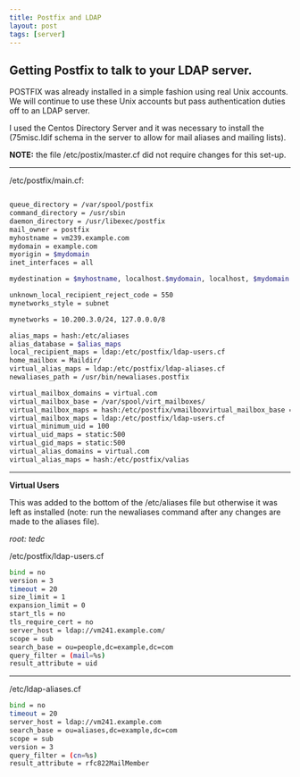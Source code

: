 ```yaml
---
title: Postfix and LDAP
layout: post
tags: [server]
---
```

## Getting Postfix to talk to your LDAP server.


POSTFIX was already installed in a simple fashion using real Unix accounts. We will continue to use these Unix accounts but pass authentication duties off to an LDAP server.


I used the Centos Directory Server and it was necessary to install the (75misc.ldif schema in the server to allow for mail aliases and mailing lists).


**NOTE:** the file /etc/postix/master.cf did not require changes for this set-up.


___
/etc/postfix/main.cf:

~~~bash

queue_directory = /var/spool/postfix
command_directory = /usr/sbin
daemon_directory = /usr/libexec/postfix
mail_owner = postfix
myhostname = vm239.example.com
mydomain = example.com
myorigin = $mydomain
inet_interfaces = all

mydestination = $myhostname, localhost.$mydomain, localhost, $mydomain

unknown_local_recipient_reject_code = 550
mynetworks_style = subnet

mynetworks = 10.200.3.0/24, 127.0.0.0/8

alias_maps = hash:/etc/aliases
alias_database = $alias_maps
local_recipient_maps = ldap:/etc/postfix/ldap-users.cf
home_mailbox = Maildir/
virtual_alias_maps = ldap:/etc/postfix/ldap-aliases.cf
newaliases_path = /usr/bin/newaliases.postfix

virtual_mailbox_domains = virtual.com
virtual_mailbox_base = /var/spool/virt_mailboxes/
virtual_mailbox_maps = hash:/etc/postfix/vmailboxvirtual_mailbox_base = /var/spool/virt_mailboxes/
virtual_mailbox_maps = ldap:/etc/postfix/ldap-users.cf
virtual_minimum_uid = 100
virtual_uid_maps = static:500
virtual_gid_maps = static:500
virtual_alias_domains = virtual.com
virtual_alias_maps = hash:/etc/postfix/valias

~~~

___
**Virtual Users**


This was added to the bottom of the /etc/aliases file but otherwise it was left as installed (note: run the newaliases command after any changes are made to the aliases file).


*root: tedc*


/etc/postfix/ldap-users.cf


~~~bash
bind = no
version = 3
timeout = 20
size_limit = 1
expansion_limit = 0
start_tls = no
tls_require_cert = no
server_host = ldap://vm241.example.com/
scope = sub
search_base = ou=people,dc=example,dc=com
query_filter = (mail=%s)
result_attribute = uid
~~~


___
/etc/ldap-aliases.cf


~~~bash
bind = no
timeout = 20
server_host = ldap://vm241.example.com
search_base = ou=aliases,dc=example,dc=com
scope = sub
version = 3
query_filter = (cn=%s)
result_attribute = rfc822MailMember
~~~

